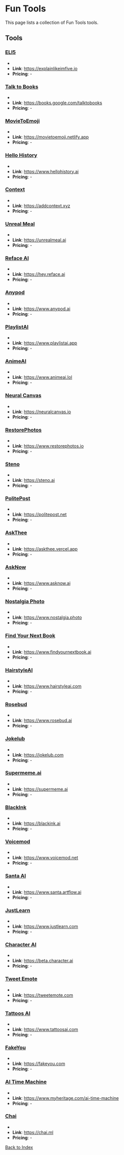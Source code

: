 # Fun Tools

This page lists a collection of Fun Tools tools.

## Tools

### [ELI5](https://explainlikeimfive.io)
-
- **Link**: https://explainlikeimfive.io
- **Pricing**: -

### [Talk to Books](https://books.google.com/talktobooks)
-
- **Link**: https://books.google.com/talktobooks
- **Pricing**: -

### [MovieToEmoji](https://movietoemoji.netlify.app)
-
- **Link**: https://movietoemoji.netlify.app
- **Pricing**: -

### [Hello History](https://www.hellohistory.ai)
-
- **Link**: https://www.hellohistory.ai
- **Pricing**: -

### [Context](https://addcontext.xyz)
-
- **Link**: https://addcontext.xyz
- **Pricing**: -

### [Unreal Meal](https://unrealmeal.ai)
-
- **Link**: https://unrealmeal.ai
- **Pricing**: -

### [Reface AI](https://hey.reface.ai)
-
- **Link**: https://hey.reface.ai
- **Pricing**: -

### [Anypod](https://www.anypod.ai)
-
- **Link**: https://www.anypod.ai
- **Pricing**: -

### [PlaylistAI](https://www.playlistai.app)
-
- **Link**: https://www.playlistai.app
- **Pricing**: -

### [AnimeAI](https://www.animeai.lol)
-
- **Link**: https://www.animeai.lol
- **Pricing**: -

### [Neural Canvas](https://neuralcanvas.io)
-
- **Link**: https://neuralcanvas.io
- **Pricing**: -

### [RestorePhotos](https://www.restorephotos.io)
-
- **Link**: https://www.restorephotos.io
- **Pricing**: -

### [Steno](https://steno.ai)
-
- **Link**: https://steno.ai
- **Pricing**: -

### [PolitePost](https://politepost.net)
-
- **Link**: https://politepost.net
- **Pricing**: -

### [AskThee](https://askthee.vercel.app)
-
- **Link**: https://askthee.vercel.app
- **Pricing**: -

### [AskNow](https://www.asknow.ai)
-
- **Link**: https://www.asknow.ai
- **Pricing**: -

### [Nostalgia Photo](https://www.nostalgia.photo)
-
- **Link**: https://www.nostalgia.photo
- **Pricing**: -

### [Find Your Next Book](https://www.findyournextbook.ai)
-
- **Link**: https://www.findyournextbook.ai
- **Pricing**: -

### [HairstyleAI](https://www.hairstyleai.com)
-
- **Link**: https://www.hairstyleai.com
- **Pricing**: -

### [Rosebud](https://www.rosebud.ai)
-
- **Link**: https://www.rosebud.ai
- **Pricing**: -

### [Jokelub](https://jokelub.com)
-
- **Link**: https://jokelub.com
- **Pricing**: -

### [Supermeme.ai](https://supermeme.ai)
-
- **Link**: https://supermeme.ai
- **Pricing**: -

### [BlackInk](https://blackink.ai)
-
- **Link**: https://blackink.ai
- **Pricing**: -

### [Voicemod](https://www.voicemod.net)
-
- **Link**: https://www.voicemod.net
- **Pricing**: -

### [Santa AI](https://www.santa.artflow.ai)
-
- **Link**: https://www.santa.artflow.ai
- **Pricing**: -

### [JustLearn](https://www.justlearn.com)
-
- **Link**: https://www.justlearn.com
- **Pricing**: -

### [Character AI](https://beta.character.ai)
-
- **Link**: https://beta.character.ai
- **Pricing**: -

### [Tweet Emote](https://tweetemote.com)
-
- **Link**: https://tweetemote.com
- **Pricing**: -

### [Tattoos AI](https://www.tattoosai.com)
-
- **Link**: https://www.tattoosai.com
- **Pricing**: -

### [FakeYou](https://fakeyou.com)
-
- **Link**: https://fakeyou.com
- **Pricing**: -

### [AI Time Machine](https://www.myheritage.com/ai-time-machine)
-
- **Link**: https://www.myheritage.com/ai-time-machine
- **Pricing**: -

### [Chai](https://chai.ml)
-
- **Link**: https://chai.ml
- **Pricing**: -


[Back to Index](../README.MD)
